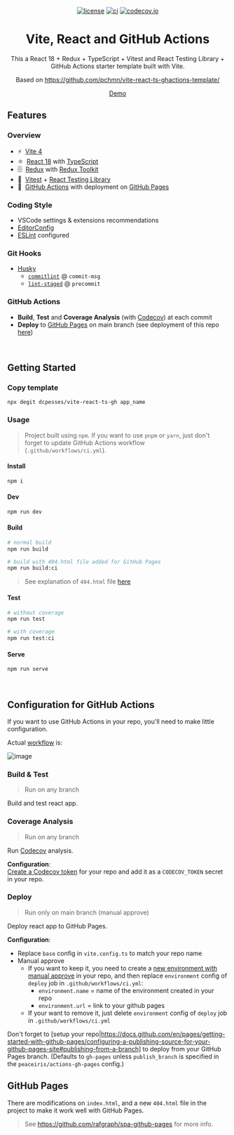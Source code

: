 <div align="center">

[![license](https://img.shields.io/badge/license-MIT-blue.svg)](https://github.com/dcpesses/vite-react-ts-gh/blob/main/license)
[![ci](https://github.com/dcpesses/vite-react-ts-gh/actions/workflows/ci.yml/badge.svg?branch=main)](https://github.com/dcpesses/vite-react-ts-gh/actions)
[![codecov.io](https://codecov.io/gh/dcpesses/vite-react-ts-gh/coverage.svg?branch=main)](https://codecov.io/gh/dcpesses/vite-react-ts-gh?branch=master)

<!-- # React - TypeScript and GitHub Actions Template with Vite -->
# Vite, React and GitHub Actions

This a React 18 + Redux + TypeScript + Vitest and React Testing Library + GitHub Actions starter template built with Vite.

Based on https://github.com/pchmn/vite-react-ts-ghactions-template/

[Demo](https://dcpesses.github.io/vite-react-ts-gh/)

</div>

## Features
### Overview

- ⚡️&nbsp; [Vite 4](https://vitejs.dev/)
- ⚛️&nbsp; [React 18](https://beta.reactjs.org/) with [TypeScript](https://www.typescriptlang.org/)
- 🗄️&nbsp; [Redux](https://redux.js.org/) with [Redux Toolkit](https://redux-toolkit.js.org/)
- 🧪&nbsp; [Vitest](https://vitest.dev/) + [React Testing Library](https://testing-library.com/docs/react-testing-library/intro)
- 🚀&nbsp; [GitHub Actions](https://docs.github.com/en/actions) with deployment on [GitHub Pages](https://pages.github.com/)

### Coding Style

- VSCode settings & extensions recommendations
- [EditorConfig](https://editorconfig.org/)
- [ESLint](https://eslint.org/) configured

### Git Hooks

- [Husky](https://typicode.github.io/husky/#/)
  - [`commitlint`](https://commitlint.js.org/) @ `commit-msg`
  - [`lint-staged`](https://github.com/okonet/lint-staged) @ `precommit`

### GitHub Actions

- **Build**, **Test** and **Coverage Analysis** (with [Codecov](https://about.codecov.io/)) at each commit
- **Deploy** to [GitHub Pages](https://pages.github.com/) on main branch (see deployment of this repo [here](https://dcpesses.github.io/vite-react-ts-gh/))


<br>

## Getting Started

### Copy template

```
npx degit dcpesses/vite-react-ts-gh app_name
```

### Usage

<!-- > Project was built using [`pnpm`](https://pnpm.io/installation#using-npm). If you want to use `npm` or `yarn`, just don't forget to update GitHub Actions workflow (`.github/workflows/ci.yml`). -->
> Project built using `npm`. If you want to use `pnpm` or `yarn`, just don't forget to update GitHub Actions workflow (`.github/workflows/ci.yml`).

#### Install

```sh
npm i
```

#### Dev

```sh
npm run dev
```

#### Build


```sh
# normal build
npm run build

# build with 404.html file added for GitHub Pages
npm run build:ci
```
> See explanation of `404.html` file [here](#github-pages)
#### Test

```sh
# without coverage
npm run test

# with coverage
npm run test:ci
```
#### Serve

```sh
npm run serve
```

<br>

## Configuration for GitHub Actions

If you want to use GitHub Actions in your repo, you'll need to make little configuration.

Actual [workflow](https://github.com/dcpesses/vite-react-ts-gh/blob/main/.github/workflows/ci.yml) is:

![image](https://user-images.githubusercontent.com/12658241/236196559-854755f3-03aa-431d-af43-f7352b40f084.png)

### Build & Test

> Run on any branch

Build and test react app.

### Coverage Analysis

> Run on any branch

Run [Codecov](https://about.codecov.io/) analysis.

**Configuration**: <br>
[Create a Codecov token](https://docs.codecov.com/docs/quick-start#step-2-get-the-repository-upload-token) for your repo and add it as a `CODECOV_TOKEN` secret in your repo.

### Deploy

> Run only on main branch (manual approve)

Deploy react app to GitHub Pages.

**Configuration**: <br>
- Replace `base` config in `vite.config.ts` to match your repo name
- Manual approve
  - If you want to keep it, you need to create a [new environment with manual approve](https://devblogs.microsoft.com/devops/i-need-manual-approvers-for-github-actions-and-i-got-them-now/) in your repo, and then replace `environment` config of `deploy` job in `.github/workflows/ci.yml`:
    - `environment.name` = name of the environment created in your repo
    - `environment.url` = link to your github pages
  - If your want to remove it, just delete `environment` config of `deploy` job in `.github/workflows/ci.yml`

Don't forget to [setup your repo|https://docs.github.com/en/pages/getting-started-with-github-pages/configuring-a-publishing-source-for-your-github-pages-site#publishing-from-a-branch] to deploy from your GitHub Pages branch. (Defaults to `gh-pages` unless `publish_branch` is specified in the `peaceiris/actions-gh-pages` config.)

## GitHub Pages

There are modifications on `index.html`, and a new `404.html` file in the project to make it work well with GitHub Pages.

> See https://github.com/rafgraph/spa-github-pages for more info.
